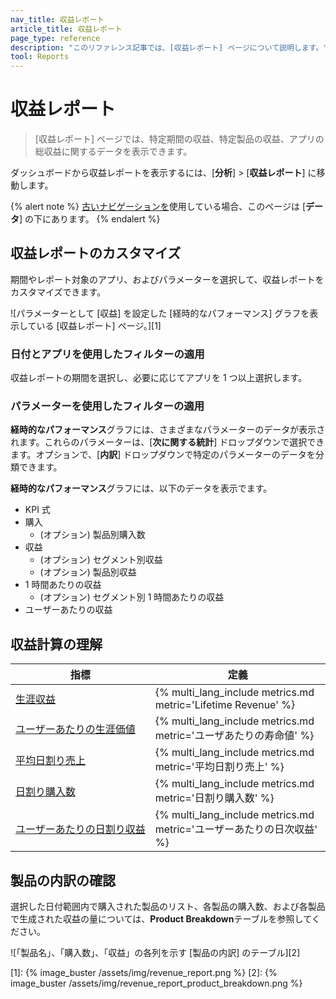 ```yaml
---
nav_title: 収益レポート
article_title: 収益レポート
page_type: reference
description: "このリファレンス記事では、[収益レポート] ページについて説明します。"
tool: Reports
---
```


# 収益レポート

> [収益レポート] ページでは、特定期間の収益、特定製品の収益、アプリの総収益に関するデータを表示できます。

ダッシュボードから収益レポートを表示するには、[**分析**] > [**収益レポート**] に移動します。 

{% alert note %}
[古いナビゲーションを]({{site.baseurl}}/navigation)使用している場合、このページは [**データ**] の下にあります。
{% endalert %}

## 収益レポートのカスタマイズ

期間やレポート対象のアプリ、およびパラメーターを選択して、収益レポートをカスタマイズできます。

![パラメーターとして [収益] を設定した [経時的なパフォーマンス] グラフを表示している [収益レポート] ページ。][1]

### 日付とアプリを使用したフィルターの適用

収益レポートの期間を選択し、必要に応じてアプリを 1 つ以上選択します。

### パラメーターを使用したフィルターの適用

**経時的なパフォーマンス**グラフには、さまざまなパラメーターのデータが表示されます。これらのパラメーターは、[**次に関する統計**] ドロップダウンで選択できます。オプションで、[**内訳**] ドロップダウンで特定のパラメーターのデータを分類できます。

**経時的なパフォーマンス**グラフには、以下のデータを表示でます。
- KPI 式
- 購入
    - (オプション) 製品別購入数
- 収益
    - (オプション) セグメント別収益
    - (オプション) 製品別収益
- 1 時間あたりの収益
    - (オプション) セグメント別 1 時間あたりの収益
- ユーザーあたりの収益

## 収益計算の理解

<style>
    .no-split {
        word-break: keep-all;
    }
</style>

<table>
    <thead>
        <tr>
            <th>指標</th>
            <th>定義</th>
        </tr>
    </thead>
    <tbody>
        <tr>
            <td class="no-split"><a href="/docs/user_guide/data_and_analytics/report_metrics/#lifetime-revenue">生涯収益</a></td>
            <td class="no-split">{% multi_lang_include metrics.md metric='Lifetime Revenue' %}</td>
        </tr>
        <tr>
            <td class="no-split"><a href="/docs/user_guide/data_and_analytics/report_metrics/#lifetime-value-per-user">ユーザーあたりの生涯価値</a></td>
            <td class="no-split">{% multi_lang_include metrics.md metric='ユーザあたりの寿命値' %}</td>
        </tr>
        <tr>
            <td class="no-split"><a href="/docs/user_guide/data_and_analytics/report_metrics/#average-daily-revenue">平均日割り売上</a></td>
            <td class="no-split">{% multi_lang_include metrics.md metric='平均日割り売上' %}</td>
        </tr>
        <tr>
            <td class="no-split"><a href="/docs/user_guide/data_and_analytics/report_metrics/#daily-purchases">日割り購入数</a></td>
            <td class="no-split">{% multi_lang_include metrics.md metric='日割り購入数' %}</td>
        </tr>
        <tr>
            <td class="no-split"><a href="/docs/user_guide/data_and_analytics/report_metrics/#daily-revenue-per-user">ユーザーあたりの日割り収益</a></td>
            <td class="no-split">{% multi_lang_include metrics.md metric='ユーザーあたりの日次収益' %}</td>
        </tr>
    </tbody>
</table>

## 製品の内訳の確認

選択した日付範囲内で購入された製品のリスト、各製品の購入数、および各製品で生成された収益の量については、**Product Breakdown**テーブルを参照してください。

![「製品名」、「購入数」、「収益」の各列を示す [製品の内訳] のテーブル][2]


[1]: {% image_buster /assets/img/revenue_report.png %}
[2]: {% image_buster /assets/img/revenue_report_product_breakdown.png %}
